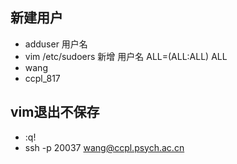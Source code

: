 ## 新建用户
 * adduser 用户名
 * vim /etc/sudoers 新增 用户名 ALL=(ALL:ALL) ALL
 * wang
 * ccpl_817

## vim退出不保存
 * :q!
* ssh -p 20037 wang@ccpl.psych.ac.cn
